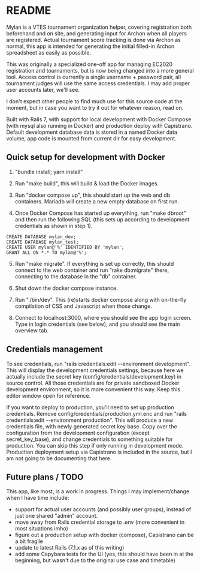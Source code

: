 # README

Mylan is a VTES tournament organization helper, covering registration
both beforehand and on site, and generating input for Archon when all
players are registered. Actual tournament score tracking is done via
Archon as normal, this app is intended for generating the initial
filled-in Archon spreadsheet as easily as possible.

This was originally a specialized one-off app for managing EC2020
registration and tournaments, but is now being changed into a more
general tool.  Access control is currently a single username + password
pair, all tournament judges will use the same access credentials. I
may add proper user accounts later, we'll see.

I don't expect other people to find much use for this source code at
the moment, but in case you want to try it out for whatever reason,
read on.

Built with Rails 7, with support for local development with Docker
Compose (with mysql also running in Docker) and production deploy with
Capistrano. Default development database data is stored in a named
Docker data volume, app code is mounted from current dir for easy
development.

## Quick setup for development with Docker

1. "bundle install; yarn install"

2. Run "make build", this will build & load the Docker images.

3. Run "docker compose up", this should start up the web and db
containers. Mariadb will create a new empty database on first run.

4. Once Docker Compose has started up everything, run "make dbroot"
and then run the following SQL (this sets up according to development
credentials as shown in step 1).

```
CREATE DATABASE mylan_dev;
CREATE DATABASE mylan_test;
CREATE USER mylan@'%' IDENTIFIED BY 'mylan';
GRANT ALL ON *.* TO mylan@'%';
```

5. Run "make migrate". If everything is set up correctly, this should
connect to the web container and run "rake db:migrate" there,
connecting to the database in the "db" container.

6. Shut down the docker compose instance.

7. Run "./bin/dev". This (re)starts docker compose along with
on-the-fly compilation of CSS and Javascript when those change.

8. Connect to localhost:3000, where you should see the app login
screen. Type in login credentials (see below), and you should see the
main overview tab.

## Credentials management

To see credentials, run "rails credentials:edit --environment
development". This will display the development credentials settings,
because here we actually include the secret key
(config/credentials/development.key) in source control. All those
credentials are for private sandboxed Docker development environment,
so it is more convenient this way. Keep this editor window open for
reference.

If you want to deploy to production, you'll need to set up production
credentials. Remove config/credentials/production.yml.enc and run
"rails credentials:edit --environment production". This will produce a
new credentials file, with newly generated secret key base. Copy over
the configuration from the development configuration (except
secret_key_base), and change credentials to something suitable for
production. You can skip this step if only running in development
mode. Production deployment setup via Capistrano is included in the
source, but I am not going to be documenting that here.

## Future plans / TODO

This app, like most, is a work in progress. Things I may
implement/change when I have time include:

- support for actual user accounts (and possibly user groups), instead of just one shared "admin" account.
- move away from Rails credential storage to .env (more convenient in most situations imho)
- figure out a production setup with docker (compose), Capistrano can be a bit fragile
- update to latest Rails (7.1.x as of this writing)
- add some Capybara tests for the UI (yes, this should have been in at the beginning, but wasn't due to the original use case and timetable)
